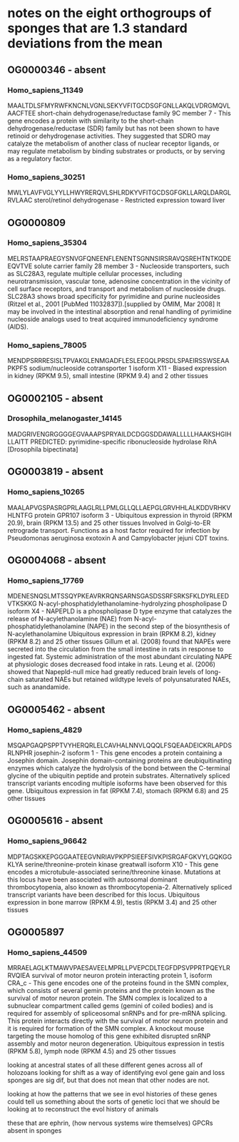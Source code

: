 # notes on the eight orthogroups of sponges that are 1.3 standard deviations from the mean

## OG0000346 - absent
### Homo_sapiens_11349
MAALTDLSFMYRWFKNCNLVGNLSEKYVFITGCDSGFGNLLAKQLVDRGMQVLAACFTEE
short-chain dehydrogenase/reductase family 9C member 7 - This gene encodes a protein with similarity to the short-chain dehydrogenase/reductase (SDR) family but has not been shown to have retinoid or dehydrogenase activities.
They suggested that SDRO may catalyze the metabolism of another class of nuclear receptor ligands, or may regulate metabolism by binding substrates or products, or by serving as a regulatory factor.
### Homo_sapiens_30251
MWLYLAVFVGLYYLLHWYRERQVLSHLRDKYVFITGCDSGFGKLLARQLDARGLRVLAAC
sterol/retinol dehydrogenase - Restricted expression toward liver

## OG0000809
### Homo_sapiens_35304
MELRSTAAPRAEGYSNVGFQNEENFLENENTSGNNSIRSRAVQSREHTNTKQDEEQVTVE
solute carrier family 28 member 3 - Nucleoside transporters, such as SLC28A3, regulate multiple cellular processes, including neurotransmission, vascular tone, adenosine concentration in the vicinity of cell surface receptors, and transport and metabolism of nucleoside drugs. SLC28A3 shows broad specificity for pyrimidine and purine nucleosides (Ritzel et al., 2001 [PubMed 11032837]).[supplied by OMIM, Mar 2008]
It may be involved in the intestinal absorption and renal handling of pyrimidine nucleoside analogs used to treat acquired immunodeficiency syndrome (AIDS).
### Homo_sapiens_78005
MENDPSRRRESISLTPVAKGLENMGADFLESLEEGQLPRSDLSPAEIRSSWSEAAPKPFS
sodium/nucleoside cotransporter 1 isoform X11 - Biased expression in kidney (RPKM 9.5), small intestine (RPKM 9.4) and 2 other tissues

## OG0002105 - absent
### Drosophila_melanogaster_14145
MADGRIVENGRGGGGEGVAAAPSPRYAILDCDGGSDDAWALLLLLHAAKSHGIHLLAITT
PREDICTED: pyrimidine-specific ribonucleoside hydrolase RihA [Drosophila bipectinata]

## OG0003819 - absent
### Homo_sapiens_10265
MAALAPVGSPASRGPRLAAGLRLLPMLGLLQLLAEPGLGRVHHLALKDDVRHKVHLNTFG
protein GPR107 isoform 3 - Ubiquitous expression in thyroid (RPKM 20.9), brain (RPKM 13.5) and 25 other tissues
Involved in Golgi-to-ER retrograde transport. Functions as a host factor required for infection by Pseudomonas aeruginosa exotoxin A and Campylobacter jejuni CDT toxins.

## OG0004068 - absent
### Homo_sapiens_17769
MDENESNQSLMTSSQYPKEAVRKRQNSARNSGASDSSRFSRKSFKLDYRLEEDVTKSKKG
N-acyl-phosphatidylethanolamine-hydrolyzing phospholipase D isoform X4 - NAPEPLD is a phospholipase D type enzyme that catalyzes the release of N-acylethanolamine (NAE) from N-acyl-phosphatidylethanolamine (NAPE) in the second step of the biosynthesis of N-acylethanolamine
Ubiquitous expression in brain (RPKM 8.2), kidney (RPKM 8.2) and 25 other tissues
Gillum et al. (2008) found that NAPEs were secreted into the circulation from the small intestine in rats in response to ingested fat. Systemic administration of the most abundant circulating NAPE at physiologic doses decreased food intake in rats.
Leung et al. (2006) showed that Napepld-null mice had greatly reduced brain levels of long-chain saturated NAEs but retained wildtype levels of polyunsaturated NAEs, such as anandamide.

## OG0005462 - absent
### Homo_sapiens_4829
MSQAPGAQPSPPTVYHERQRLELCAVHALNNVLQQQLFSQEAADEICKRLAPDSRLNPHR
josephin-2 isoform 1 - This gene encodes a protein containing a Josephin domain. Josephin domain-containing proteins are deubiquitinating enzymes which catalyze the hydrolysis of the bond between the C-terminal glycine of the ubiquitin peptide and protein substrates. Alternatively spliced transcript variants encoding multiple isoforms have been observed for this gene.
Ubiquitous expression in fat (RPKM 7.4), stomach (RPKM 6.8) and 25 other tissues

## OG0005616 - absent
### Homo_sapiens_96642
MDPTAGSKKEPGGGAATEEGVNRIAVPKPPSIEEFSIVKPISRGAFGKVYLGQKGGKLYA
serine/threonine-protein kinase greatwall isoform X10 - This gene encodes a microtubule-associated serine/threonine kinase. Mutations at this locus have been associated with autosomal dominant thrombocytopenia, also known as thrombocytopenia-2. Alternatively spliced transcript variants have been described for this locus.
Ubiquitous expression in bone marrow (RPKM 4.9), testis (RPKM 3.4) and 25 other tissues

## OG0005897
### Homo_sapiens_44509
MRRAELAGLKTMAWVPAESAVEELMPRLLPVEPCDLTEGFDPSVPPRTPQEYLRRVQIEA
survival of motor neuron protein interacting protein 1, isoform CRA_c - This gene encodes one of the proteins found in the SMN complex, which consists of several gemin proteins and the protein known as the survival of motor neuron protein. The SMN complex is localized to a subnuclear compartment called gems (gemini of coiled bodies) and is required for assembly of spliceosomal snRNPs and for pre-mRNA splicing. This protein interacts directly with the survival of motor neuron protein and it is required for formation of the SMN complex. A knockout mouse targeting the mouse homolog of this gene exhibited disrupted snRNP assembly and motor neuron degeneration.
Ubiquitous expression in testis (RPKM 5.8), lymph node (RPKM 4.5) and 25 other tissues




looking at ancestral states of all these different genes across all of holozoans
looking for shift as a way of identifying evol gene gain and loss
sponges are sig dif, but that does not mean that other nodes are not.

looking at how the patterns that we see in evol histories of these genes could tell us something about the sorts of genetic loci that we should be looking at to reconstruct the evol history of animals

these that are ephrin, (how nervous systems wire themselves) GPCRs absent in sponges
